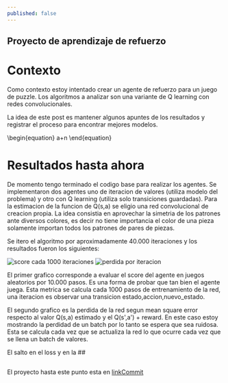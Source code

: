 ```yaml
---
published: false
---
```

## Proyecto de aprendizaje de refuerzo

# Contexto
Como contexto estoy intentado crear un agente de refuerzo para un juego de puzzle. Los algoritmos a analizar son una variante de Q learning con redes convolucionales.

La idea de este post es mantener algunos apuntes de los resultados y registrar el proceso para encontrar mejores modelos.

\begin{equation}
a+n
\end{equation}

# Resultados hasta ahora

De momento tengo terminado el codigo base para realizar los agentes. Se implementaron dos agentes uno de iteracion de valores (utiliza modelo del problema) y otro con Q learning (utiliza solo transiciones guardadas). Para la estimacion de la funcion de Q(s,a) se eligio una red convolucional de creacion propia. La idea consistia en aprovechar la simetria de los patrones ante diversos colores, es decir no tiene importancia el color de una pieza solamente importan todos los patrones de pares de piezas. 

Se itero el algoritmo por aproximadamente 40.000 iteraciones y los resultados fueron los siguientes:

![score cada 1000 iteraciones]({{site.baseurl}}/_posts/grafico_score1.png)
![perdida por iteracion]({{site.baseurl}}/_posts/loss_1.png)



El primer grafico corresponde a evaluar el score del agente en juegos aleatorios por 10.000 pasos. Es una forma de probar que tan bien el agente juega. Esta metrica se calcula cada 1000 pasos de entrenamiento de la red, una iteracion es observar una transicion estado,accion,nuevo_estado.

El segundo grafico es la perdida de la red segun mean square error respecto al valor Q(s,a) estimado y el Q(s',a') + reward. En este caso estoy mostrando la perdidad de un batch por lo tanto se espera que sea ruidosa. Esta se calcula cada vez que se actualiza la red lo que ocurre cada vez que se llena un batch de valores.


El salto en el loss y en la ##

##






El proyecto hasta este punto esta en 
[linkCommit](https://bitbucket.org/aferral/bilge-sup/commits/8d43f3a4015976ca17d48507295a8c19b50f2a13)
